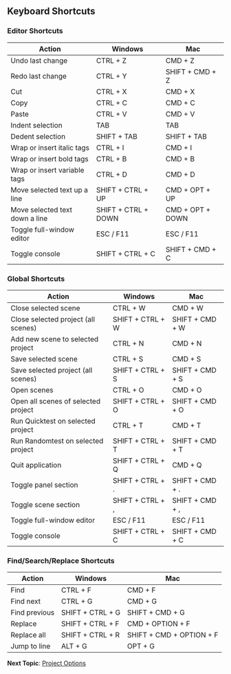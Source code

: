 ## Keyboard Shortcuts

### Editor Shortcuts

| Action                         | Windows             | Mac                 |
| ----------------               | --------            | --------            |
| Undo last change               | CTRL + Z            | CMD + Z             |
| Redo last change               | CTRL + Y            | SHIFT + CMD + Z     |
| Cut                            | CTRL + X            | CMD + X             |
| Copy                           | CTRL + C            | CMD + C             |
| Paste                          | CTRL + V            | CMD + V             |
| Indent selection               | TAB                 | TAB                 |
| Dedent selection               | SHIFT + TAB         | SHIFT + TAB         |
| Wrap or insert italic tags     | CTRL + I            | CMD + I             |
| Wrap or insert bold tags       | CTRL + B            | CMD + B             |
| Wrap or insert variable tags   | CTRL + D            | CMD + D             |
| Move selected text up a line   | SHIFT + CTRL + UP   | CMD + OPT + UP   |
| Move selected text down a line | SHIFT + CTRL + DOWN | CMD + OPT + DOWN |
| Toggle full-window editor      | ESC / F11           | ESC / F11           |
| Toggle console                 | SHIFT + CTRL + C    | SHIFT + CMD + C     |

### Global Shortcuts

| Action                              | Windows             | Mac                 |
| ----------------                    | --------            | --------            |
| Close selected scene                | CTRL + W            | CMD + W             |
| Close selected project (all scenes) | SHIFT + CTRL + W    | SHIFT + CMD + W     |
| Add new scene to selected project   | CTRL + N            | CMD + N             |
| Save selected scene                 | CTRL + S            | CMD + S             |
| Save selected project (all scenes)  | SHIFT + CTRL + S    | SHIFT + CMD + S     |
| Open scenes                         | CTRL + O            | CMD + O             |
| Open all scenes of selected project | SHIFT + CTRL + O    | SHIFT + CMD + O     |
| Run Quicktest on selected project   | CTRL + T            | CMD + T             |
| Run Randomtest on selected project  | SHIFT + CTRL + T    | SHIFT + CMD + T     |
| Quit application                    | SHIFT + CTRL + Q    | CMD + Q             |
| Toggle panel section                | SHIFT + CTRL + .    | SHIFT + CMD + .     |
| Toggle scene section                | SHIFT + CTRL + ,    | SHIFT + CMD + ,     |
| Toggle full-window editor           | ESC / F11           | ESC / F11           |
| Toggle console                      | SHIFT + CTRL + C    | SHIFT + CMD + C     |


### Find/Search/Replace Shortcuts

| Action                              | Windows             | Mac                      |
| ----------------                    | --------            | --------                 |
| Find                                | CTRL + F            | CMD + F                  |
| Find next                           | CTRL + G            | CMD + G                  |
| Find previous                       | SHIFT + CTRL + G    | SHIFT + CMD + G          |
| Replace                             | SHIFT + CTRL + F    | CMD + OPTION + F         |
| Replace all                         | SHIFT + CTRL + R    | SHIFT + CMD + OPTION + F |
| Jump to line                        | ALT + G             | OPT + G                  |

**Next Topic**: [Project Options](topics/project-options.md "Project Options")
